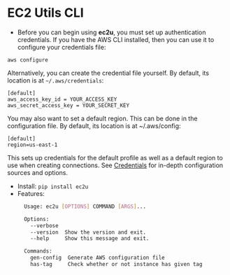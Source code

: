# EC2 Utils CLI
- Before you can begin using **ec2u**, you must set up authentication credentials. 
If you have the AWS CLI installed, then you can use it to configure your credentials file:
```
aws configure 
```
Alternatively, you can create the credential file yourself. By default, its location is at `~/.aws/credentials`:
```
[default]
aws_access_key_id = YOUR_ACCESS_KEY
aws_secret_access_key = YOUR_SECRET_KEY
```
You may also want to set a default region. This can be done in the configuration file. By default, its location is at ~/.aws/config:
```
[default]
region=us-east-1
```

This sets up credentials for the default profile as well as a default region to use when creating connections. 
See [Credentials](https://boto3.readthedocs.io/en/latest/guide/configuration.html#guide-configuration) for in-depth configuration sources and options.

- Install: `pip install ec2u`
- Features:
  ```bash
    Usage: ec2u [OPTIONS] COMMAND [ARGS]...

    Options:
      --verbose
      --version  Show the version and exit.
      --help     Show this message and exit.

    Commands:
      gen-config  Generate AWS configuration file
      has-tag     Check whether or not instance has given tag
  ```
